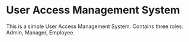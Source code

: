 # User Access Management System
This is a simple User Access Management System. Contains three roles: Admin, Manager, Employee.